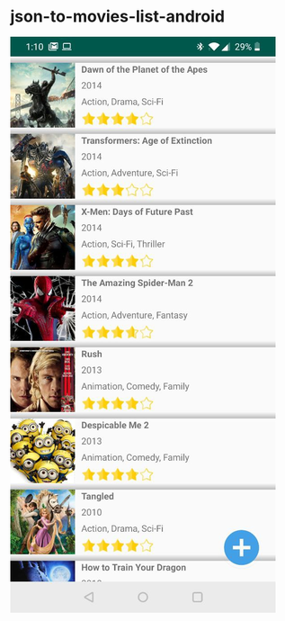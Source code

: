 # json-to-movies-list-android

![](https://github.com/Yulin777/json-to-movies-list-android/blob/master/image.png)
